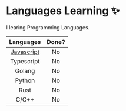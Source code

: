 # Languages Learning ✨

I learing Programming Languages.

|Languages|Done?|
|:-------:|:---:|
|[Javascript](https://learnjs.vlpt.us)|No|
|Typescript|No|
|Golang|No|
|Python|No|
|Rust|No|
|C/C++|No|

